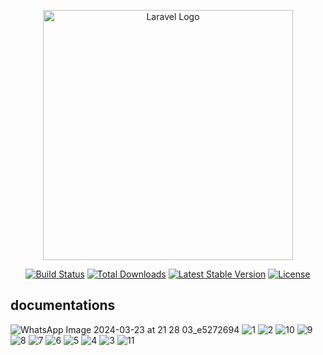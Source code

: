 <p align="center"><a href="https://laravel.com" target="_blank"><img src="https://raw.githubusercontent.com/laravel/art/master/logo-lockup/5%20SVG/2%20CMYK/1%20Full%20Color/laravel-logolockup-cmyk-red.svg" width="400" alt="Laravel Logo"></a></p>

<p align="center">
<a href="https://github.com/laravel/framework/actions"><img src="https://github.com/laravel/framework/workflows/tests/badge.svg" alt="Build Status"></a>
<a href="https://packagist.org/packages/laravel/framework"><img src="https://img.shields.io/packagist/dt/laravel/framework" alt="Total Downloads"></a>
<a href="https://packagist.org/packages/laravel/framework"><img src="https://img.shields.io/packagist/v/laravel/framework" alt="Latest Stable Version"></a>
<a href="https://packagist.org/packages/laravel/framework"><img src="https://img.shields.io/packagist/l/laravel/framework" alt="License"></a>
</p>

## documentations
![WhatsApp Image 2024-03-23 at 21 28 03_e5272694](https://github.com/rifqimunawar/donasi-nusantara/assets/102643244/4a9c1273-5fb0-43f5-8d2c-da1c8e1ad05a)
![1](https://github.com/rifqimunawar/donasi-nusantara/assets/102643244/d1e997ca-1ecf-40cb-b6fb-6d19dbc446ba)
![2](https://github.com/rifqimunawar/donasi-nusantara/assets/102643244/90979b46-fbd9-4153-843c-ce790b19c275)
![10](https://github.com/rifqimunawar/donasi-nusantara/assets/102643244/36de129c-d959-4939-8929-85f3b3b02462)
![9](https://github.com/rifqimunawar/donasi-nusantara/assets/102643244/c6ce72e0-89c9-4e88-ad4d-b16b537981a6)
![8](https://github.com/rifqimunawar/donasi-nusantara/assets/102643244/cbeda895-16e6-4c46-a31e-1b3a6c996514)
![7](https://github.com/rifqimunawar/donasi-nusantara/assets/102643244/bc7f15e9-4d1d-45cc-b5c9-658a705cebe4)
![6](https://github.com/rifqimunawar/donasi-nusantara/assets/102643244/fbc89b8e-efd9-4e88-8378-36d92e81f954)
![5](https://github.com/rifqimunawar/donasi-nusantara/assets/102643244/8e343a41-08bd-404e-8009-87c11ffbe914)
![4](https://github.com/rifqimunawar/donasi-nusantara/assets/102643244/2d061ab8-a6fe-41d3-9e9f-a3d991935544)
![3](https://github.com/rifqimunawar/donasi-nusantara/assets/102643244/5b79e947-3676-4569-8375-88eeaf768c11)
![11](https://github.com/rifqimunawar/donasi-nusantara/assets/102643244/8af60d4e-7bd4-4fd9-8736-a1469eadcce0)
